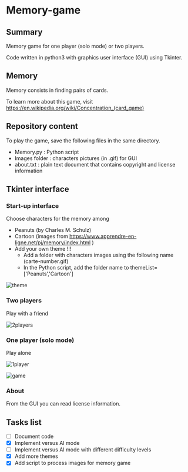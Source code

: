 # Memory-game

## Summary 
Memory game for one player (solo mode) or two players.

Code written in python3 with graphics user interface (GUI) using Tkinter.

## Memory
Memory consists in finding pairs of cards.

To learn more about this game, visit https://en.wikipedia.org/wiki/Concentration_(card_game)

## Repository content
To play the game, save the following files in the same directory.

* Memory.py : Python script
* Images folder :  characters pictures (in .gif) for GUI 
* about.txt : plain text document that contains copyright and license information
  

## Tkinter interface

### Start-up interface

Choose characters for the memory among

*  Peanuts (by Charles M. Schulz)
*  Cartoon (images from https://www.apprendre-en-ligne.net/pj/memory/index.html )
*  Add your own theme !!!
     * Add a folder with characters images using the following name (carte-number.gif)
     * In the Python script, add the folder name to themeList=['Peanuts','Cartoon'] 


![theme](https://user-images.githubusercontent.com/82372483/120066821-91396b80-c078-11eb-919d-94f5eccfdf3d.png)

### Two players

Play with a friend

![2players](https://user-images.githubusercontent.com/82372483/120066843-aca47680-c078-11eb-8249-9032a438a1d4.png)


### One player (solo mode)

Play alone

![1player](https://user-images.githubusercontent.com/82372483/120066846-b29a5780-c078-11eb-9acc-1edab2e3d5b0.png)

![game](https://user-images.githubusercontent.com/82372483/120066908-1a50a280-c079-11eb-9c4b-4964744e7a09.png)


### About

From the GUI you can read license information.

## Tasks list
- [ ] Document code
- [x] Implement versus AI mode
- [ ] Implement versus AI mode with different difficulty levels
- [x] Add more themes
- [x] Add script to process images for memory game
